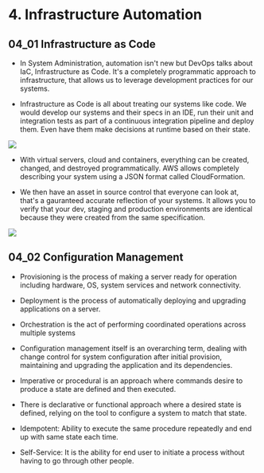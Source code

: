 # 4. Infrastructure Automation

## 04_01 Infrastructure as Code

- In System Administration, automation isn't new but DevOps talks about IaC, Infrastructure as Code. It's a completely programmatic approach to infrastructure, that allows us to leverage development practices for our systems.

- Infrastructure as Code is all about treating our systems like code. We would develop our systems and their specs in an IDE, run their unit and integration tests as part of a continuous integration pipeline and deploy them. Even have them make decisions at runtime based on their state.

![](https://i.imgur.com/D8Qmj1u.png)

- With virtual servers, cloud and containers, everything can be created, changed, and destroyed programmatically. AWS allows completely describing your system using a JSON format called CloudFormation.

- We then have an asset in source control that everyone can look at, that's a gauranteed accurate reflection of your systems. It allows you to verify that your dev, staging and production environments are identical because they were created from the same specification.

![](https://i.imgur.com/okhcEV5.png)

## 04_02 Configuration Management

- Provisioning is the process of making a server ready for operation including hardware, OS, system services and network connectivity.

- Deployment is the process of automatically deploying and upgrading applications on a server.

- Orchestration is the act of performing coordinated operations across multiple systems

- Configuration management itself is an overarching term, dealing with change control for system configuration after initial provision, maintaining and upgrading the application and its dependencies.

- Imperative or procedural is an approach where commands desire to produce a state are defined and then executed.

- There is declarative or functional approach where a desired state is defined, relying on the tool to configure a system to match that state.

- Idempotent: Ability to execute the same procedure repeatedly and end up with same state each time.

- Self-Service: It is the ability for end user to initiate a process without having to go through other people.
